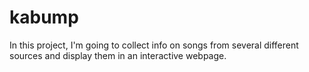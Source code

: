 # kabump

In this project, I'm going to collect info on songs from several different sources and display them in an interactive webpage.